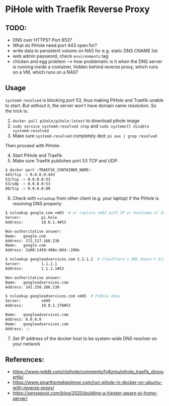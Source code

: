 # PiHole with Traefik Reverse Proxy

## TODO:
- DNS over HTTPS? Port 853?
- What do PiHole need port 443 open for?
- write data to persistent volume on NAS for e.g. static DNS CNAME list
- web admin password, check `environments` tag
- chicken and egg problem --> how problematic is it when the DNS server is
  running inside a container, hidden behind reverse proxy, which runs on a VM,
  which runs on a NAS?

## Usage
`systemd-resolved` is blocking port 53, thus making PiHole and Traefik unable to
start. But without it, the server won't have domain name resolution. So the
trick is:

1. `docker pull pihole/pihole:latest` to download pihole image
2. `sudo service systemd-resolved stop` and `sudo systemctl disable
   systemd-resolved`
3. Make sure `systemd-resolved` completely ded: `ps aux | grep resolved`

Then proceed with PiHole:

4. Start PiHole and Traefik
5. Make sure Traefik publishes port 53 TCP and UDP:

```bash
$ docker port <TRAEFIK_CONTAINER_NAME>
443/tcp -> 0.0.0.0:443
53/tcp -> 0.0.0.0:53
53/udp -> 0.0.0.0:53
80/tcp -> 0.0.0.0:80
```

6. Check with `nslookup` from other client (e.g. your laptop) if the PiHole is
   resolving DNS properly:

```bash
$ nslookup google.com vm03  # or replace vm03 with IP or hostname of docker host
Server:         pi.hole
Address:        10.0.1.4#53

Non-authoritative answer:
Name:   google.com
Address: 172.217.168.238
Name:   google.com
Address: 2a00:1450:400e:80d::200e

$ nslookup googleadservices.com 1.1.1.1  # Cloudflare's DNS doesn't block evil domain
Server:         1.1.1.1
Address:        1.1.1.1#53

Non-authoritative answer:
Name:   googleadservices.com
Address: 142.250.186.130

$ nslookup googleadservices.com vm03  # PiHole does
Server:         vm99
Address:        10.0.1.170#53

Name:   googleadservices.com
Address: 0.0.0.0
Name:   googleadservices.com
Address: ::

```

7. Set IP address of the docker host to be system-wide DNS resolver on your
   network


## References:
- https://www.reddit.com/r/pihole/comments/fy8zmu/pihole_traefik_dnsovertls/
- https://www.smarthomebeginner.com/run-pihole-in-docker-on-ubuntu-with-reverse-proxy/
- https://sensepost.com/blog/2020/building-a-hipster-aware-pi-home-server/
